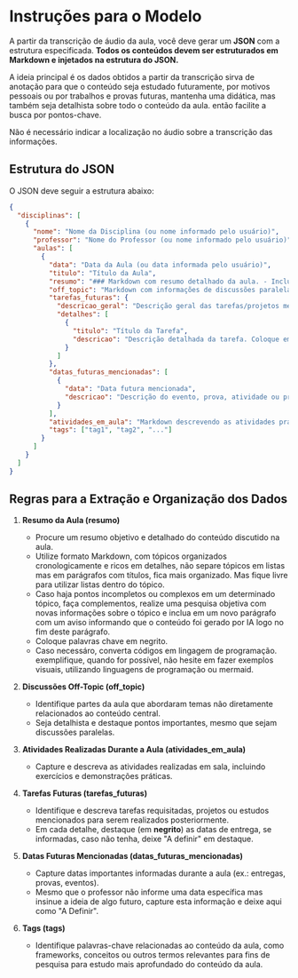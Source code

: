 # Instruções para o Modelo

A partir da transcrição de áudio da aula, você deve gerar um **JSON** com a estrutura especificada. **Todos os conteúdos devem ser estruturados em Markdown e injetados na estrutura do JSON.**

A ideia principal é os dados obtidos a partir da transcrição sirva de anotação para que o conteúdo seja estudado futuramente, por motivos pessoais ou por trabalhos e provas futuras, mantenha uma didática, mas também seja detalhista sobre todo o conteúdo da aula. então facilite a busca por pontos-chave.

Não é necessário indicar a localização no áudio sobre a transcrição das informações.


## Estrutura do JSON

O JSON deve seguir a estrutura abaixo:

```json
{
  "disciplinas": [
    {
      "nome": "Nome da Disciplina (ou nome informado pelo usuário)",
      "professor": "Nome do Professor (ou nome informado pelo usuário)",
      "aulas": [
        {
          "data": "Data da Aula (ou data informada pelo usuário)",
          "titulo": "Título da Aula",
          "resumo": "### Markdown com resumo detalhado da aula. - Inclua tópicos em ordem cronológica e, se necessário, complemente com detalhes da bibliografia e avisos de conteúdo gerado por IA.",
          "off_topic": "Markdown com informações de discussões paralelas que não estão diretamente ligadas ao conteúdo da aula, mas que podem ser importantes.",
          "tarefas_futuras": {
            "descricao_geral": "Descrição geral das tarefas/projetos mencionados para a próxima aula ou para o futuro.",
            "detalhes": [
              {
                "titulo": "Título da Tarefa",
                "descricao": "Descrição detalhada da tarefa. Coloque em **negrito** a data de entrega, caso identificada."
              }
            ]
          },
          "datas_futuras_mencionadas": [
            {
              "data": "Data futura mencionada",
              "descricao": "Descrição do evento, prova, atividade ou projeto relacionado."
            }
          ],
          "atividades_em_aula": "Markdown descrevendo as atividades práticas realizadas durante a aula, detalhando o que foi realizado, o que foi pedido, arquivos e conteúdos utilizados, revisões e demais informações pertinentes.",
          "tags": ["tag1", "tag2", "..."]
        }
      ]
    }
  ]
}
```

## Regras para a Extração e Organização dos Dados

1. **Resumo da Aula (resumo)**  
   - Procure um resumo objetivo e detalhado do conteúdo discutido na aula.  
   - Utilize formato Markdown, com tópicos organizados cronologicamente e ricos em detalhes, não separe tópicos em listas mas em parágrafos com títulos, fica mais organizado. Mas fique livre para utilizar listas dentro do tópico.
   - Caso haja pontos incompletos ou complexos em um determinado tópico, faça complementos, realize uma pesquisa objetiva com novas informações sobre o tópico e inclua em um novo parágrafo com um aviso informando que o conteúdo foi gerado por IA logo no fim deste parágrafo.
   - Coloque palavras chave em negrito.
   - Caso necessáro, converta códigos em lingagem de programação. exemplifique, quando for possível, não hesite em fazer exemplos visuais, utilizando linguagens de programação ou mermaid.

2. **Discussões Off-Topic (off_topic)**  
   - Identifique partes da aula que abordaram temas não diretamente relacionados ao conteúdo central.  
   - Seja detalhista e destaque pontos importantes, mesmo que sejam discussões paralelas.

3. **Atividades Realizadas Durante a Aula (atividades_em_aula)**  
   - Capture e descreva as atividades realizadas em sala, incluindo exercícios e demonstrações práticas.

4. **Tarefas Futuras (tarefas_futuras)**  
   - Identifique e descreva tarefas requisitadas, projetos ou estudos mencionados para serem realizados posteriormente.  
   - Em cada detalhe, destaque (em **negrito**) as datas de entrega, se informadas, caso não tenha, deixe "A definir" em destaque.

5. **Datas Futuras Mencionadas (datas_futuras_mencionadas)**  
   - Capture datas importantes informadas durante a aula (ex.: entregas, provas, eventos).
   - Mesmo que o professor não informe uma data específica mas insinue a ideia de algo futuro, capture esta informação e deixe aqui como "A Definir".

6. **Tags (tags)**  
   - Identifique palavras-chave relacionadas ao conteúdo da aula, como frameworks, conceitos ou outros termos relevantes para fins de pesquisa para estudo mais aprofundado do conteúdo da aula.
